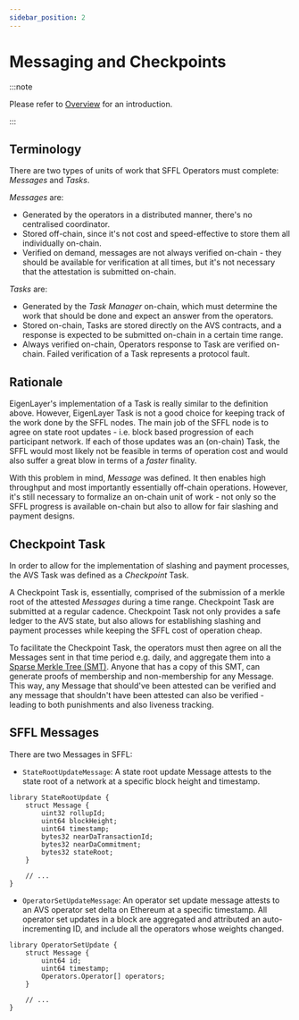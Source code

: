 ```yaml
---
sidebar_position: 2
---
```


# Messaging and Checkpoints

:::note

Please refer to [Overview](./overview.md) for an introduction.

:::

## Terminology

There are two types of units of work that SFFL Operators must complete:
_Messages_ and _Tasks_.

_Messages_ are:
* Generated by the operators in a distributed manner, there's no centralised
  coordinator.
* Stored off-chain, since it's not cost and speed-effective to store them all
  individually on-chain.
* Verified on demand, messages are not always verified on-chain - they should
  be available for verification at all times, but it's not necessary that the
  attestation is submitted on-chain.

_Tasks_ are:
* Generated by the _Task Manager_ on-chain, which must determine the work that
  should be done and expect an answer from the operators.
* Stored on-chain, Tasks are stored directly on the AVS contracts, and a
  response is expected to be submitted on-chain in a certain time range.
* Always verified on-chain, Operators response to Task are verified on-chain.
  Failed verification of a Task represents a protocol fault.

## Rationale

EigenLayer's implementation of a Task is really similar to the definition
above. However, EigenLayer Task is not a good choice for keeping track of the
work done by the SFFL nodes. The main job of the SFFL node is to agree on state
root updates - i.e. block based progression of each participant network. If
each of those updates was an (on-chain) Task, the SFFL would most likely not be
feasible in terms of operation cost and would also suffer a great blow in terms
of a _faster_ finality.

With this problem in mind, _Message_ was defined. It then enables high
throughput and most importantly essentially off-chain operations. However, it's
still necessary to formalize an on-chain unit of work - not only so the SFFL
progress is available on-chain but also to allow for fair slashing and payment
designs.

## Checkpoint Task

In order to allow for the implementation of slashing and payment processes, the
AVS Task was defined as a _Checkpoint_ Task.

A Checkpoint Task is, essentially, comprised of the submission of a merkle root
of the attested _Messages_ during a time range. Checkpoint Task are submitted
at a regular cadence. Checkpoint Task not only provides a safe ledger to the
AVS state, but also allows for establishing slashing and payment processes
while keeping the SFFL cost of operation cheap.

To facilitate the Checkpoint Task, the operators must then agree on all the
Messages sent in that time period e.g. daily, and aggregate them into a [Sparse
Merkle Tree (SMT)](https://docs.iden3.io/publications/pdfs/Merkle-Tree.pdf).
Anyone that has a copy of this SMT, can generate proofs of membership and
non-membership for any Message. This way, any Message that should've been
attested can be verified and any message that shouldn't have been attested can
also be verified - leading to both punishments and also liveness tracking.

## SFFL Messages

There are two Messages in SFFL:

* `StateRootUpdateMessage`: A state root update Message attests to the state
  root of a network at a specific block height and timestamp.

```solidity
library StateRootUpdate {
    struct Message {
        uint32 rollupId;
        uint64 blockHeight;
        uint64 timestamp;
        bytes32 nearDaTransactionId;
        bytes32 nearDaCommitment;
        bytes32 stateRoot;
    }

    // ...
}
```

* `OperatorSetUpdateMessage`: An operator set update message attests to an AVS
  operator set delta on Ethereum at a specific timestamp. All operator set
  updates in a block are aggregated and attributed an auto-incrementing ID, and
  include all the operators whose weights changed.

```solidity
library OperatorSetUpdate {
    struct Message {
        uint64 id;
        uint64 timestamp;
        Operators.Operator[] operators;
    }

    // ...
}
```

